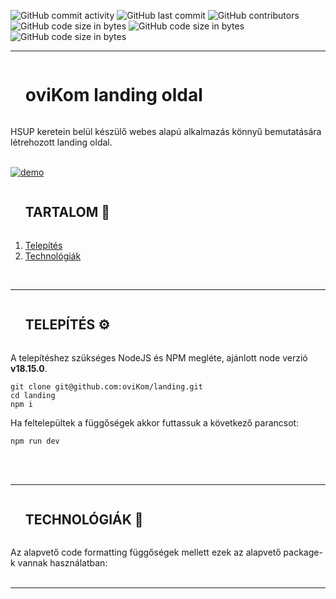 ![GitHub commit activity](https://img.shields.io/github/commit-activity/m/oviKom/landing?color=pink&style=for-the-badge)
![GitHub last commit](https://img.shields.io/github/last-commit/oviKom/landing?style=for-the-badge)
![GitHub contributors](https://img.shields.io/github/contributors/oviKom/landing?style=for-the-badge) 
![GitHub code size in bytes](https://img.shields.io/github/languages/code-size/oviKom/landing?color=yellow&style=for-the-badge)
![GitHub code size in bytes](https://img.shields.io/github/package-json/dependency-version/oviKom/landing/dev/vite/main?color=purple&style=for-the-badge)
![GitHub code size in bytes](https://img.shields.io/github/package-json/dependency-version/oviKom/landing/react/main?color=blue&style=for-the-badge)

***
<div id="user-content-toc">
  <ul>
    <summary><h1 style="display: inline-block;">oviKom landing oldal</h1></summary>
  </ul>
</div> 
HSUP keretein belül készülő webes alapú alkalmazás könnyű bemutatására létrehozott landing oldal.
<br />
<br />
<a href="https://ovikom-frontend.vercel.app/" target="_blank">
  
[![demo](https://img.shields.io/badge/💻-DEMO-red?style=for-the-badge)](https://ovikom-landing.vercel.app/)
</a>
<br />

<div id="user-content-toc">
  <ul>
    <summary><h2 style="display: inline-block;">TARTALOM 🔗</h2></summary>
  </ul>
</div> 

1. [Telepítés](#installation)
2. [Technológiák](#technologies)
<br />

***

<div id="user-content-toc">
  <ul>
    <summary><h2 id="installation" style="display: inline-block;">TELEPÍTÉS ⚙️</h2></summary>
  </ul>
</div> 
<p style="margin-bottom:5px">A telepítéshez szükséges NodeJS és NPM megléte, ajánlott node verzió <b>v18.15.0</b>.</p>

```
git clone git@github.com:oviKom/landing.git
cd landing
npm i
```

Ha feltelepültek a függőségek akkor futtassuk a következő parancsot:

```
npm run dev
```
<br />
<br />

***

<div id="user-content-toc">
  <ul>
    <summary><h2 id="technologies" style="display: inline-block;">TECHNOLÓGIÁK 🧬</h2></summary>
  </ul>
</div>
Az alapvető code formatting függőségek mellett ezek az alapvető package-k vannak használatban:

<br />
<br />

***


